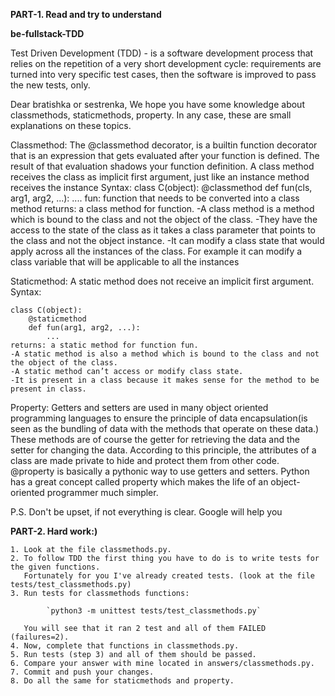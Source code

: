 **PART-1. Read and try to understand**

**be-fullstack-TDD**

Test Driven Development (TDD) - is a software development process that relies on the repetition of a very short development cycle: requirements are turned into very specific test cases, then the software is improved to pass the new tests, only.

Dear bratishka or sestrenka, We hope you have some knowledge about classmethods, staticmethods, property.
In any case, these are small explanations on these topics.

Classmethod:
    The @classmethod decorator, is a builtin function decorator that is an expression that gets evaluated after your function is defined. The result of that evaluation shadows your function definition.
    A class method receives the class as implicit first argument, just like an instance method receives the instance
    Syntax:
    class C(object):
        @classmethod
        def fun(cls, arg1, arg2, ...):
        ....
    fun: function that needs to be converted into a class method
    returns: a class method for function.
    -A class method is a method which is bound to the class and not the object of the class.
    -They have the access to the state of the class as it takes a class parameter that points to the class and not the object instance.
    -It can modify a class state that would apply across all the instances of the class. For example it can modify a class variable that will be applicable to all the instances

Staticmethod:
    A static method does not receive an implicit first argument.
    Syntax:

    class C(object):
        @staticmethod
        def fun(arg1, arg2, ...):
            ...
    returns: a static method for function fun.
    -A static method is also a method which is bound to the class and not the object of the class.
    -A static method can’t access or modify class state.
    -It is present in a class because it makes sense for the method to be present in class.

Property:
    Getters and setters are used in many object oriented programming languages to ensure the principle of data encapsulation(is seen as the bundling of data with the methods that operate on these data.)
    These methods are of course the getter for retrieving the data and the setter for changing the data.
    According to this principle, the attributes of a class are made private to hide and protect them from other code.
    @property is basically a pythonic way to use getters and setters.
    Python has a great concept called property which makes the life of an object-oriented programmer much simpler.

P.S. Don't be upset, if not everything is clear. Google will help you

**PART-2. Hard work:)**
    
    1. Look at the file classmethods.py.
    2. To follow TDD the first thing you have to do is to write tests for the given functions.
       Fortunately for you I've already created tests. (look at the file tests/test_classmethods.py)
    3. Run tests for classmethods functions:
      
            `python3 -m unittest tests/test_classmethods.py`
                           
       You will see that it ran 2 test and all of them FAILED (failures=2).
    4. Now, complete that functions in classmethods.py.
    5. Run tests (step 3) and all of them should be passed.
    6. Compare your answer with mine located in answers/classmethods.py.
    7. Commit and push your changes.
    8. Do all the same for staticmethods and property.
    